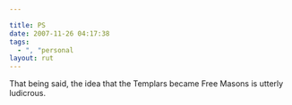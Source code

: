 ```yaml
---

title: PS
date: 2007-11-26 04:17:38
tags:
  - ", "personal
layout: rut
---
```


That being said, the idea that the Templars became Free Masons is utterly ludicrous. 

